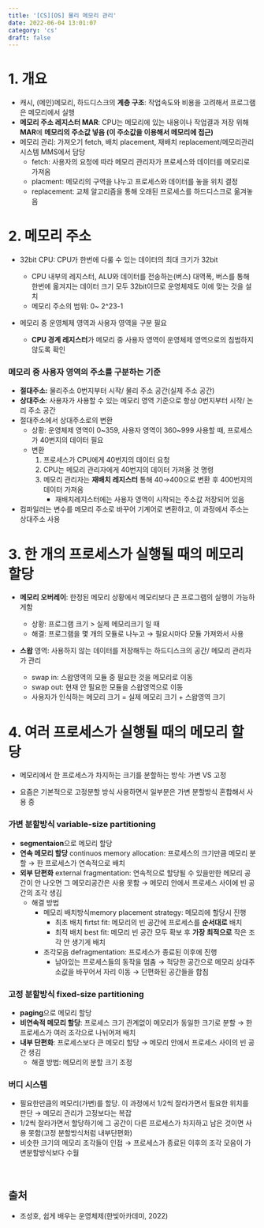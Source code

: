 ```yaml
---
title: '[CS][OS] 물리 메모리 관리'
date: 2022-06-04 13:01:07
category: 'cs'
draft: false
---
```


# 1. 개요

- 캐시, (메인)메모리, 하드디스크의 **계층 구조**: 작업속도와 비용을 고려해서 프로그램은 메모리에서 실행
- **메모리 주소 레지스터 MAR**: CPU는 메모리에 있는 내용이나 작업결과 저장 위해 **MAR**에 **메모리의 주소값 넣음 (이 주소값을 이용해서 메모리에 접근)**
- 메모리 관리: 가져오기 fetch, 배치 placement, 재배치 replacement/메모리관리 시스템 MMS에서 담당
    - fetch: 사용자의 요청에 따라 메모리 관리자가 프로세스와 데이터를 메모리로 가져옴
    - placment: 메모리의 구역을 나누고 프로세스와 데이터를 놓을 위치 결정
    - replacement: 교체 알고리즘을 통해 오래된 프로세스를 하드디스크로 옮겨놓음

# 2. 메모리 주소

- 32bit CPU: CPU가 한번에 다룰 수 있는 데이터의 최대 크기가 32bit
    - CPU 내부의 레지스터, ALU와 데이터를 전송하는(버스) 대역폭, 버스를 통해 한번에 옮겨지는 데이터 크기 모두 32bit이므로 운영체제도 이에 맞는 것을 설치
    - 메모리 주소의 범위: 0~ 2^23-1
    
- 메모리 중 운영체제 영역과 사용자 영역을 구분 필요
  - **CPU 경계 레지스터**가 메모리 중 사용자 영역이 운영체제 영역으로의 침범하지 않도록 확인

### 메모리 중 사용자 영역의 주소를 구분하는 기준

- **절대주소:** 물리주소 0번지부터 시작/ 물리 주소 공간(실제 주소 공간)
- **상대주소**: 사용자가 사용할 수 있는 메모리 영역 기준으로 항상 0번지부터 시작/ 논리 주소 공간
- 절대주소에서 상대주소로의 변환
    - 상황: 운영체제 영역이 0~359, 사용자 영역이 360~999 사용할 때, 프로세스가 40번지의 데이터 필요
    - 변환
        1. 프로세스가 CPU에게 40번지의 데이터 요청
        2. CPU는 메모리 관리자에게 40번지의 데이터 가져올 것 명령
        3. 메모리 관리자는 **재배치 레지스터** 통해 40→400으로 변환 후 400번지의 데이터 가져옴
            - 재배치레지스터에는 사용자 영역이 시작되는 주소값 저장되어 있음
- 컴파일러는 변수를 메모리 주소로 바꾸어 기계어로 변환하고, 이 과정에서 주소는 상대주소 사용

# 3. 한 개의 프로세스가 실행될 때의 메모리 할당

- **메모리 오버레이**: 한정된 메모리 상황에서 메모리보다 큰 프로그램의 실행이 가능하게함
    - 상황: 프로그램 크기 > 실제 메모리크기 일 때
    - 해결: 프로그램을 몇 개의 모듈로 나누고 → 필요시마다 모듈 가져와서 사용
    
- **스왑** 영역: 사용하지 않는 데이터를 저장해두는 하드디스크의 공간/ 메모리 관리자가 관리
    - swap in: 스왑영역의 모듈 중 필요한 것을 메모리로 이동
    - swap out: 현재 안 필요한 모듈을 스왑영역으로 이동
    - 사용자가 인식하는 메모리 크기 = 실제 메모리 크기 + 스왑영역 크기

# 4. 여러 프로세스가 실행될 때의 메모리 할당

- 메모리에서 한 프로세스가 차지하는 크기를 분할하는 방식: 가변 VS 고정

- 요즘은 기본적으로 고정분할 방식 사용하면서 일부분은 가변 분할방식 혼합해서 사용 중

### **가변 분할방식** variable-size partitioning
- **segmentaion**으로 메모리 할당
- **연속 메모리 할당** continuos memory allocation: 프로세스의 크기만큼 메모리 분할 → 한 프로세스가 연속적으로 배치
- **외부 단편화** external fragmentation: 연속적으로 할당될 수 있을만한 메모리 공간이 안 나오면 그 메모리공간은 사용 못함 → 메모리 안에서 프로세스 사이에 빈 공간의 조각 생김
    - 해결 방법
        - 메모리 배치방식memory placement strategy: 메모리에 할당시 진행
            - 최초 배치 firtst fit: 메모리의 빈 공간에 프로세스를 **순서대로** 배치
            - 최적 배치 best fit: 메모리 빈 공간 모두 확보 후 **가장 최적으로** 작은 조각 안 생기게 배치
        - 조각모음 defragmentation: 프로세스가 종료된 이후에 진행
            - 남아있는 프로세스들의 동작을 멈춤 → 적당한 공간으로  메모리 상대주소값을 바꾸어서 자리 이동 → 단편화된 공간들을 합침

### **고정 분할방식** fixed-size partitioning
- **paging**으로 메모리 할당
- **비연속적 메모리 할당**: 프로세스 크기 관계없이 메모리가 동일한 크기로 분할 → 한 프로세스가 여러 조각으로 나뉘어져 배치
- **내부 단편화**: 프로세스보다 큰 메모리 할당 → 메모리 안에서 프로세스 사이의 빈 공간 생김
    - 해결 방법: 메모리의 분할 크기 조정

### 버디 시스템

- 필요한만큼의 메모리(가변)를 할당. 이 과정에서 1/2씩 잘라가면서 필요한 위치를 판단 → 메모리 관리가 고정보다는 복잡
- 1/2씩 잘라가면서 할당하기에 그 공간이 다른 프로세스가 차지하고 남은 것이면 사용 못함(고정 분할방식처럼 내부단편화)
- 비슷한 크기의 메모리 조각들이 인접 → 프로세스가 종료된 이후의 조각 모음이 가변분할방식보다 수월

<br/>

## 출처
- 조성호, 쉽게 배우는 운영체제(한빛아카데미, 2022)